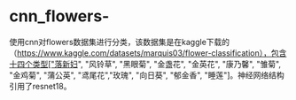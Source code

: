 # cnn_flowers-
使用cnn对flowers数据集进行分类，该数据集是在kaggle下载的（https://www.kaggle.com/datasets/marquis03/flower-classification），包含十四个类型["落新妇", "风铃草", "黑眼菊", "金盏花", "金英花", "康乃馨", "雏菊", "金鸡菊", "蒲公英", "鸢尾花","玫瑰", "向日葵", "郁金香", "睡莲"]。神经网络结构引用了resnet18。
